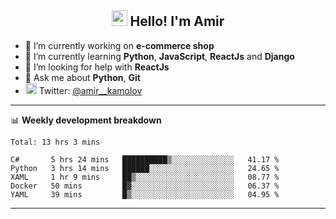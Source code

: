 <h2 align="center"><img src="https://media.giphy.com/media/hvRJCLFzcasrR4ia7z/giphy.gif" width="25px"> Hello! I'm Amir</h2>

- 🔭 I’m currently working on **e-commerce shop**
- 🌱 I’m currently learning **Python**, **JavaScript**, **ReactJs** and **Django**
- 🤔 I’m looking for help with **ReactJs**
- 💬 Ask me about **Python**, **Git**
- <img alt="Amir Kamolov | Twitter" width="18px" src="https://raw.githubusercontent.com/peterthehan/peterthehan/master/assets/twitter.svg" /> Twitter: [@amir__kamolov ](https://twitter.com/amir__kamolov)

---

📊 **Weekly development breakdown**
<!--START_SECTION:waka-->
```text
Total: 13 hrs 3 mins

C#       5 hrs 24 mins   ██████████▒░░░░░░░░░░░░░░   41.17 % 
Python   3 hrs 14 mins   ██████░░░░░░░░░░░░░░░░░░░   24.65 % 
XAML     1 hr 9 mins     ██▒░░░░░░░░░░░░░░░░░░░░░░   08.77 % 
Docker   50 mins         █▓░░░░░░░░░░░░░░░░░░░░░░░   06.37 % 
YAML     39 mins         █▒░░░░░░░░░░░░░░░░░░░░░░░   04.95 % 
```
<!--END_SECTION:waka-->

---

